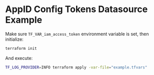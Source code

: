 # AppID Config Tokens Datasource Example

Make sure `TF_VAR_iam_access_token` environment variable is set, then initialize:

```bash
terraform init
```

And execute:

```bash
TF_LOG_PROVIDER=INFO terraform apply -var-file="example.tfvars"
```